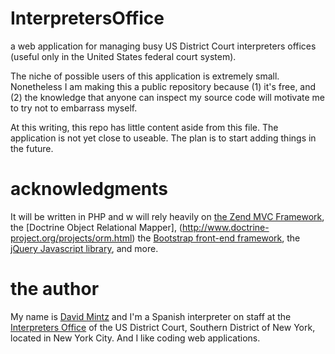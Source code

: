 # InterpretersOffice	
a web application for managing busy US District Court interpreters offices (useful only in the United States federal court system).

The niche of possible users of this application is extremely small. Nonetheless I am making this a public repository because (1) it's free, and (2) the knowledge that anyone can inspect my source code will motivate me to try not to embarrass myself. 

At this writing, this repo has little content aside from this file. The application is not yet close to useable. The plan is to start adding things in the future.

# acknowledgments

It will be written in PHP and w will rely heavily on [the Zend MVC Framework](http://framework.zend.com/), the [Doctrine Object Relational Mapper], (http://www.doctrine-project.org/projects/orm.html) the [Bootstrap front-end framework](http://getbootstrap.com/), the [jQuery Javascript library](http://jquery.com/), and more.

# the author

My name is [David Mintz](https://davidmintz.org) and I'm a Spanish interpreter on staff at the [Interpreters Office](https://sdnyinterpreters.org/) of the US District Court, Southern District of New York, located in New York City. And I like coding web applications.



